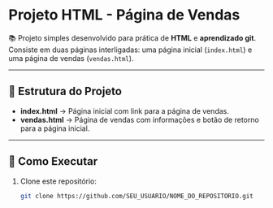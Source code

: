 # Projeto HTML - Página de Vendas

📚 Projeto simples desenvolvido para prática de **HTML** e **aprendizado git**.  
Consiste em duas páginas interligadas: uma página inicial (`index.html`) e uma página de vendas (`vendas.html`).

---

## 📌 Estrutura do Projeto
- **index.html** → Página inicial com link para a página de vendas.  
- **vendas.html** → Página de vendas com informações e botão de retorno para a página inicial.  

---

## 🚀 Como Executar
1. Clone este repositório:
   ```bash
   git clone https://github.com/SEU_USUARIO/NOME_DO_REPOSITORIO.git
